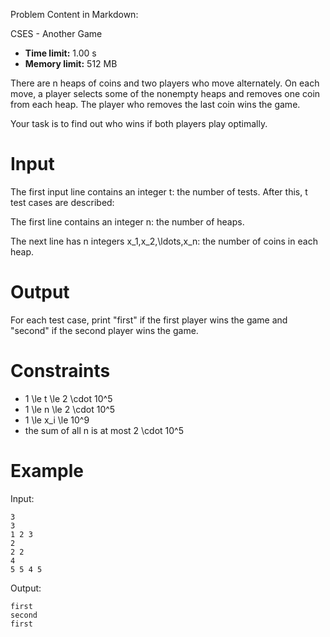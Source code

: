 Problem Content in Markdown:


CSES \- Another Game




* **Time limit:** 1\.00 s
* **Memory limit:** 512 MB




There are n heaps of coins and two players who move alternately. On each move, a player selects some of the nonempty heaps and removes one coin from each heap. The player who removes the last coin wins the game.


Your task is to find out who wins if both players play optimally.


Input
=====


The first input line contains an integer t: the number of tests. After this, t test cases are described:


The first line contains an integer n: the number of heaps.


The next line has n integers x\_1,x\_2,\\ldots,x\_n: the number of coins in each heap.


Output
======


For each test case, print "first" if the first player wins the game and "second" if the second player wins the game.


Constraints
===========


* 1 \\le t \\le 2 \\cdot 10^5
* 1 \\le n \\le 2 \\cdot 10^5
* 1 \\le x\_i \\le 10^9
* the sum of all n is at most 2 \\cdot 10^5


Example
=======


Input:



```
3
3
1 2 3
2
2 2
4
5 5 4 5

```

Output:



```
first
second
first

```
 

